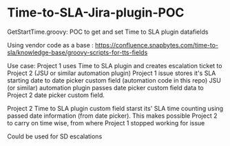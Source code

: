 # Time-to-SLA-Jira-plugin-POC


GetStartTime.groovy: POC to get and set Time to SLA plugin datafields

Using vendor code as a base :
https://confluence.snapbytes.com/time-to-sla/knowledge-base/groovy-scripts-for-tts-fields


Use case: Project 1 uses Time to SLA plugin and creates escalation ticket to Project 2 (JSU or similar automation plugin) 
Project 1 issue stores it's SLA starting date to date picker custom field (automation code in this repo)
JSU (or similar) automation plugin passes date picker custom field data to Project 2 date picker custom field.

Project 2 Time to SLA plugin custom field starst its' SLA time counting using passed date information (from date picker). 
This makes possible Project 2 to carry on time wise, from where Project 1 stopped working for issue

Could be used for SD escalations



